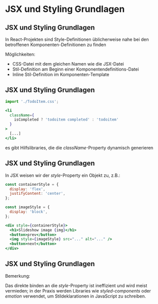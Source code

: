 # JSX und Styling Grundlagen

## JSX und Styling Grundlagen

In React-Projekten sind Style-Definitionen üblicherweise nahe bei den betroffenen Komponenten-Definitionen zu finden

Möglichkeiten:

- CSS-Datei mit dem gleichen Namen wie die JSX-Datei
- Stil-Definition am Beginn einer Komponentendefinitions-Datei
- Inline Stil-Definition im Komponenten-Template

## JSX und Styling Grundlagen

```js
import './TodoItem.css';
```

```jsx
<li
  className={
    isCompleted ? 'todoitem completed' : 'todoitem'
  }
>
  [...]
</li>
```

es gibt Hilfslibraries, die die _className_-Property dynamisch generieren

## JSX und Styling Grundlagen

In JSX weisen wir der _style_-Property ein Objekt zu, z.B.:

```jsx
const containerStyle = {
  display: 'flex',
  justifyContent: 'center',
};

const imageStyle = {
  display: 'block',
};
```

```jsx
<div style={containerStyle}>
  <h1>Slideshow image {img}</h1>
  <button>prev</button>
  <img style={imageStyle} src="..." alt="..." />
  <button>next</button>
</div>
```

## JSX und Styling Grundlagen

Bemerkung:

Das direkte binden an die _style_-Property ist ineffizient und wird meist vermieden; in der Praxis werden Libraries wie _styled-components_ oder _emotion_ verwendet, um Stildeklarationen in JavaScript zu schreiben.
